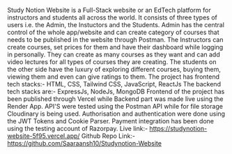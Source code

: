 Study Notion Website is a Full-Stack website or an EdTech platform for instructors and students all across the world.
It consists of three types of users i.e. the Admin, the Instuctors and the Students.
Admin has the central control of the whole app/website and can create category of courses that needs to be published in the website through Postman.
The Instructors can create courses, set prices for them and have their dashboard while logging in personally. They can create as many courses as they want and can add video lectures for all types of courses they are creating.
The students on the other side have the luxury of exploring different courses, buying them, viewing them and even can give ratings to them.
The project has frontend tech stacks:- HTML, CSS, Tailwind CSS, JavaScript, ReactJs
The backend tech stacks are:- ExpressJs, NodeJs, MongoDB
Frontend of the project has been published through Vercel while Backend part was made live using the Render App.
API'S were tested using the Postman API while for file storage Cloudinary is being used.
Authorisation and authentication were done using the JWT Tokens and Cookie Parser.
Payment integration has been done using the testing account of Razorpay.
Live link:- https://studynotion-website-5f95.vercel.app/
Github Repo Link:- https://github.com/Saaraansh10/Studynotion-Website
